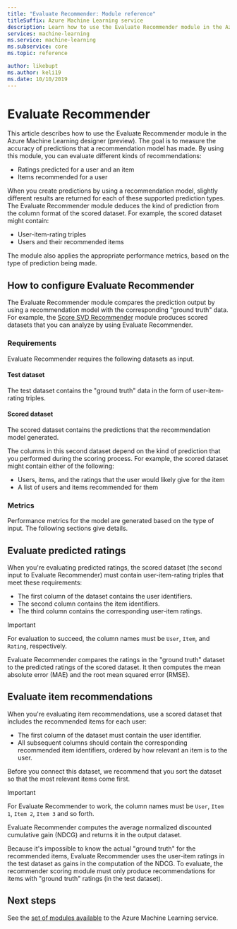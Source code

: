 ```yaml
---
title: "Evaluate Recommender: Module reference"
titleSuffix: Azure Machine Learning service
description: Learn how to use the Evaluate Recommender module in the Azure Machine Learning service to evaluate the accuracy of recommender model predictions.
services: machine-learning
ms.service: machine-learning
ms.subservice: core
ms.topic: reference

author: likebupt
ms.author: keli19
ms.date: 10/10/2019
---
```

# Evaluate Recommender

This article describes how to use the Evaluate Recommender module in the Azure Machine Learning designer (preview). The goal is to measure the accuracy of predictions that a recommendation model has made. By using this module, you can evaluate different kinds of recommendations:  
  
-   Ratings predicted for a user and an item    
-   Items recommended for a user  
  
When you create predictions by using a recommendation model, slightly different results are returned for each of these supported prediction types. The Evaluate Recommender module deduces the kind of prediction from the column format of the scored dataset. For example, the scored dataset might contain:

- User-item-rating triples
- Users and their recommended items

The module also applies the appropriate performance metrics, based on the type of prediction being made. 

  
## How to configure Evaluate Recommender

The Evaluate Recommender module compares the prediction output by using a recommendation model with the corresponding "ground truth" data. For example, the [Score SVD Recommender](score-svd-recommender.md) module produces scored datasets that you can analyze by using Evaluate Recommender.

### Requirements

Evaluate Recommender requires the following datasets as input. 
  
#### Test dataset

The test dataset contains the "ground truth" data in the form of user-item-rating triples.  

#### Scored dataset

The scored dataset contains the predictions that the recommendation model generated.  
  
The columns in this second dataset depend on the kind of prediction that you performed during the scoring process. For example, the scored dataset might contain either of the following:

- Users, items, and the ratings that the user would likely give for the item
- A list of users and items recommended for them 

### Metrics

Performance metrics for the model are generated based on the type of input. The following sections give details.

## Evaluate predicted ratings  

When you're evaluating predicted ratings, the scored dataset (the second input to Evaluate Recommender) must contain user-item-rating triples that meet these requirements:
  
-   The first column of the dataset contains the user identifiers.    
-   The second column contains the item identifiers.  
-   The third column contains the corresponding user-item ratings.  
  
> [!IMPORTANT] 
> For evaluation to succeed, the column names must be `User`, `Item`, and `Rating`, respectively.  
  
Evaluate Recommender compares the ratings in the "ground truth" dataset to the predicted ratings of the scored dataset. It then computes the mean absolute error (MAE) and the root mean squared error (RMSE).



## Evaluate item recommendations

When you're evaluating item recommendations, use a scored dataset that includes the recommended items for each user:
  
-   The first column of the dataset must contain the user identifier.    
-   All subsequent columns should contain the corresponding recommended item identifiers, ordered by how relevant an item is to the user. 

Before you connect this dataset, we recommend that you sort the dataset so that the most relevant items come first.  

> [!IMPORTANT] 
> For Evaluate Recommender to work, the column names must be `User`, `Item 1`, `Item 2`, `Item 3` and so forth.  
  
Evaluate Recommender computes the average normalized discounted cumulative gain (NDCG) and returns it in the output dataset.  
  
Because it's impossible to know the actual "ground truth" for the recommended items, Evaluate Recommender uses the user-item ratings in the test dataset as gains in the computation of the NDCG. To evaluate, the recommender scoring module must only produce recommendations for items with "ground truth" ratings (in the test dataset).  
  

## Next steps

See the [set of modules available](module-reference.md) to the Azure Machine Learning service. 
